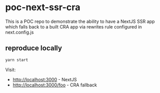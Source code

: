 # poc-next-ssr-cra

This is a POC repo to demonstrate the ability to have a NextJS SSR app which falls back to a built CRA app via rewrites rule configured in next.config.js

## reproduce locally

```bash
yarn start
```

Visit:

- <http://localhost:3000> - NextJS
- <http://localhost:3000/foo> - CRA fallback
